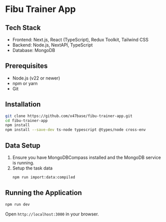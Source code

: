 # Fibu Trainer App

## Tech Stack

- Frontend: Next.js, React (TypeScript), Redux Toolkit, Tailwind CSS  
- Backend: Node.js, NextAPI, TypeScript  
- Database: MongoDB  

## Prerequisites

- Node.js (v22 or newer)  
- npm or yarn  
- Git  

## Installation

```bash
git clone https://github.com/x47base/fibu-trainer-app.git
cd fibu-trainer-app
npm install
npm install --save-dev ts-node typescript @types/node cross-env
```

## Data Setup

1. Ensure you have MongoDBCompass installed and the MongoDB service is running.
2. Setup the task data
   ```bash
   npm run import:data:compiled
   ```

## Running the Application

```bash
npm run dev
```  
Open `http://localhost:3000` in your browser.

